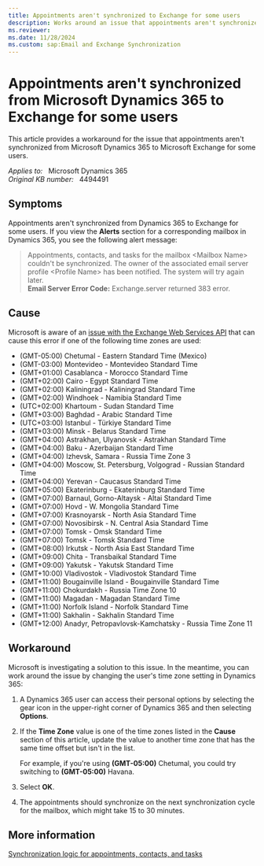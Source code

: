 ```yaml
---
title: Appointments aren't synchronized to Exchange for some users
description: Works around an issue that appointments aren't synchronized from Microsoft Dynamics 365 to Exchange for some users.
ms.reviewer: 
ms.date: 11/28/2024
ms.custom: sap:Email and Exchange Synchronization
---
```

# Appointments aren't synchronized from Microsoft Dynamics 365 to Exchange for some users

This article provides a workaround for the issue that appointments aren't synchronized from Microsoft Dynamics 365 to Microsoft Exchange for some users.

_Applies to:_ &nbsp; Microsoft Dynamics 365  
_Original KB number:_ &nbsp; 4494491

## Symptoms

Appointments aren't synchronized from Dynamics 365 to Exchange for some users. If you view the **Alerts** section for a corresponding mailbox in Dynamics 365, you see the following alert message:

> Appointments, contacts, and tasks for the mailbox \<Mailbox Name> couldn't be synchronized. The owner of the associated email server profile \<Profile Name> has been notified. The system will try again later.  
> **Email Server Error Code:** Exchange.server returned 383 error.

## Cause

Microsoft is aware of an [issue with the Exchange Web Services API](https://github.com/OfficeDev/ews-managed-api/issues/161) that can cause this error if one of the following time zones are used:

- (GMT-05:00) Chetumal - Eastern Standard Time (Mexico)
- (GMT-03:00) Montevideo - Montevideo Standard Time
- (GMT+01:00) Casablanca - Morocco Standard Time
- (GMT+02:00) Cairo - Egypt Standard Time
- (GMT+02:00) Kaliningrad - Kaliningrad Standard Time
- (GMT+02:00) Windhoek - Namibia Standard Time
- (UTC+02:00) Khartoum - Sudan Standard Time
- (GMT+03:00) Baghdad - Arabic Standard Time
- (UTC+03:00) Istanbul - Türkiye Standard Time
- (GMT+03:00) Minsk - Belarus Standard Time
- (GMT+04:00) Astrakhan, Ulyanovsk - Astrakhan Standard Time
- (GMT+04:00) Baku - Azerbaijan Standard Time
- (GMT+04:00) Izhevsk, Samara - Russia Time Zone 3
- (GMT+04:00) Moscow, St. Petersburg, Volgograd - Russian Standard Time
- (GMT+04:00) Yerevan - Caucasus Standard Time
- (GMT+05:00) Ekaterinburg - Ekaterinburg Standard Time
- (GMT+07:00) Barnaul, Gorno-Altaysk - Altai Standard Time
- (GMT+07:00) Hovd - W. Mongolia Standard Time
- (GMT+07:00) Krasnoyarsk - North Asia Standard Time
- (GMT+07:00) Novosibirsk - N. Central Asia Standard Time
- (GMT+07:00) Tomsk - Omsk Standard Time
- (GMT+07:00) Tomsk - Tomsk Standard Time
- (GMT+08:00) Irkutsk - North Asia East Standard Time
- (GMT+09:00) Chita - Transbaikal Standard Time
- (GMT+09:00) Yakutsk - Yakutsk Standard Time
- (GMT+10:00) Vladivostok - Vladivostok Standard Time
- (GMT+11:00) Bougainville Island - Bougainville Standard Time
- (GMT+11:00) Chokurdakh - Russia Time Zone 10
- (GMT+11:00) Magadan - Magadan Standard Time
- (GMT+11:00) Norfolk Island - Norfolk Standard Time
- (GMT+11:00) Sakhalin - Sakhalin Standard Time
- (GMT+12:00) Anadyr, Petropavlovsk-Kamchatsky - Russia Time Zone 11

## Workaround

Microsoft is investigating a solution to this issue. In the meantime, you can work around the issue by changing the user's time zone setting in Dynamics 365:

1. A Dynamics 365 user can access their personal options by selecting the gear icon in the upper-right corner of Dynamics 365 and then selecting **Options**.

2. If the **Time Zone** value is one of the time zones listed in the **Cause** section of this article, update the value to another time zone that has the same time offset but isn't in the list.

   For example, if you're using **(GMT-05:00)** Chetumal, you could try switching to **(GMT-05:00)** Havana.

3. Select **OK**.

4. The appointments should synchronize on the next synchronization cycle for the mailbox, which might take 15 to 30 minutes.

## More information

[Synchronization logic for appointments, contacts, and tasks](/power-platform/admin/sync-logic)
